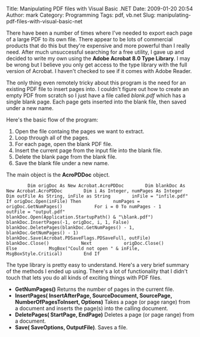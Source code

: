 Title: Manipulating PDF files with Visual Basic .NET
Date: 2009-01-20 20:54
Author: mark
Category: Programming
Tags: pdf, vb.net
Slug: manipulating-pdf-files-with-visual-basic-net

There have been a number of times where I've needed to export each page
of a large PDF to its own file. There appear to be lots of commercial
products that do this but they're expensive and more powerful than I
really need. After much unsuccessful searching for a free utility, I
gave up and decided to write my own using the **Adobe Acrobat 8.0 Type
Library**. I may be wrong but I believe you only get access to the type
library with the full version of Acrobat. I haven't checked to see if it
comes with Adobe Reader.

The only thing even remotely tricky about this program is the need for
an existing PDF file to insert pages into. I couldn't figure out how to
create an empty PDF from scratch so I just have a file called
*blank.pdf* which has a single blank page. Each page gets inserted into
the blank file, then saved under a new name.

Here's the basic flow of the program:

1.  Open the file containg the pages we want to extract.
2.  Loop through all of the pages.
3.  For each page, open the blank PDF file.
4.  Insert the current page from the input file into the blank file.
5.  Delete the blank page from the blank file.
6.  Save the blank file under a new name.



The main object is the **AcroPDDoc** object.


~~~~ {.vb.net name="code"}
        Dim origDoc As New Acrobat.AcroPDDoc        Dim blankDoc As New Acrobat.AcroPDDoc        Dim i As Integer, numPages As Integer        Dim outFile As String, inFile as String        inFile = "infile.pdf"        If origDoc.Open(inFile) Then            numPages = origDoc.GetNumPages()            For i = 0 To numPages - 1                outFile = "output.pdf"                blankDoc.Open(Application.StartupPath() & "\blank.pdf")                blankDoc.InsertPages(-1, origDoc, i, 1, False)                blankDoc.DeletePages(blankDoc.GetNumPages() - 1, blankDoc.GetNumPages() - 1)                blankDoc.Save(Acrobat.PDSaveFlags.PDSaveFull, outFile)                blankDoc.Close()            Next            origDoc.Close()        Else            MsgBox("Could not open " & inFile, MsgBoxStyle.Critical)        End If
~~~~



The type library is pretty easy to understand. Here's a very brief
summary of the methods I ended up using. There's a lot of functionality
that I didn't touch that lets you do all kinds of exciting things with
PDF files.

-   **GetNumPages()** Returns the number of pages in the current file.
-   **InsertPages( InsertAfterPage, SourceDocument, SourcePage,
    NumberOfPagesToInsert, Options)** Takes a page (or page range) from
    a document and inserts the page(s) into the calling document.
-   **DeletePages( StartPage, EndPage)** Deletes a page (or page range)
    from a document.
-   **Save( SaveOptions, OutputFile)**. Saves a file.



